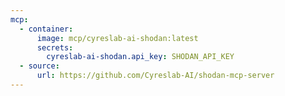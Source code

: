 ```yaml
---
mcp:
  - container:
      image: mcp/cyreslab-ai-shodan:latest
      secrets:
        cyreslab-ai-shodan.api_key: SHODAN_API_KEY
  - source:
      url: https://github.com/Cyreslab-AI/shodan-mcp-server
---
```

